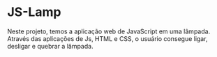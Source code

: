 # JS-Lamp
Neste projeto, temos a aplicação web de JavaScript em uma lâmpada. Através das aplicações de Js, HTML e CSS, o usuário consegue ligar, desligar e quebrar a lâmpada.
